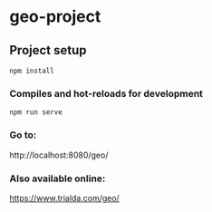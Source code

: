 # geo-project

## Project setup
```
npm install
```

### Compiles and hot-reloads for development
```
npm run serve
```

### Go to:
http://localhost:8080/geo/

### Also available online:
https://www.trialda.com/geo/

